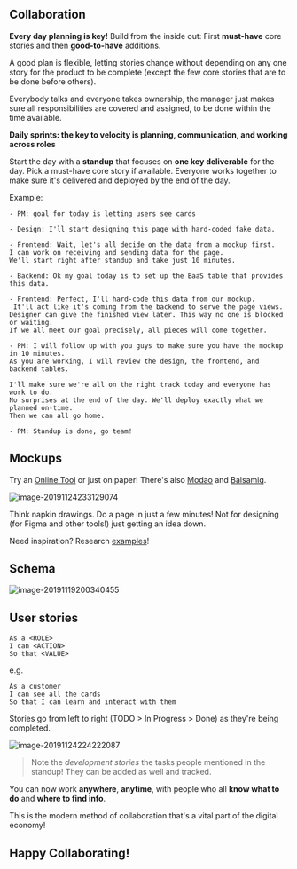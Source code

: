 ## Collaboration

**Every day planning is key!** Build from the inside out: 
First **must-have** core stories and then **good-to-have** additions.

A good plan is flexible, letting stories change without depending on any one story for the product to be complete (except the few core stories that are to be done before others).

Everybody talks and everyone takes ownership, the manager just makes sure all responsibilities are covered and assigned, to be done within the time available.

**Daily sprints: the key to velocity is planning, communication, and working across roles**

Start the day with a **standup** that focuses on **one key deliverable** for the day. Pick a must-have core story if available. Everyone works together to make sure it's delivered and deployed by the end of the day.

Example:

```
- PM: goal for today is letting users see cards

- Design: I'll start designing this page with hard-coded fake data.

- Frontend: Wait, let's all decide on the data from a mockup first. 
I can work on receiving and sending data for the page. 
We'll start right after standup and take just 10 minutes. 

- Backend: Ok my goal today is to set up the BaaS table that provides this data. 

- Frontend: Perfect, I'll hard-code this data from our mockup.
 It'll act like it's coming from the backend to serve the page views. 
Designer can give the finished view later. This way no one is blocked or waiting. 
If we all meet our goal precisely, all pieces will come together.

- PM: I will follow up with you guys to make sure you have the mockup in 10 minutes. 
As you are working, I will review the design, the frontend, and backend tables. 

I'll make sure we're all on the right track today and everyone has work to do. 
No surprises at the end of the day. We'll deploy exactly what we planned on-time. 
Then we can all go home. 

- PM: Standup is done, go team!
```

## Mockups

Try an [Online Tool](https://wireframe.cc/AWGmuu) or just on paper! There's also [Modao](https://modao.cc/) and [Balsamiq](https://balsamiq.com).

![image-20191124233129074](https://github.com/lewagon/china-product/raw/master/06-xiaohongshu/slides/images/image-20191124233129074.png)

Think napkin drawings. Do a page in just a few minutes! Not for designing (for Figma and other tools!)  just getting an idea down.

Need inspiration? Research [examples](https://freefrontend.com/css-cards/)!

## Schema

![image-20191119200340455](https://github.com/lewagon/china-product/raw/master/05-advanced_baas/slides/images/image-20191119200340455.png)

## User stories

```
As a <ROLE>
I can <ACTION>
So that <VALUE>
```

e.g.

```
As a customer
I can see all the cards
So that I can learn and interact with them
```

Stories go from left to right (TODO > In Progress > Done) as they're being completed.  

![image-20191124224222087](https://github.com/lewagon/china-product/raw/master/06-xiaohongshu/slides/images/image-20191124224222087.png) 

> Note the *development stories* the tasks people mentioned in the standup! They can be added as well and tracked.

You can now work **anywhere**, **anytime**, with people who all **know what to do** and **where to find info**. 

This is the modern method of collaboration that's a vital part of the digital economy!

## Happy Collaborating!

